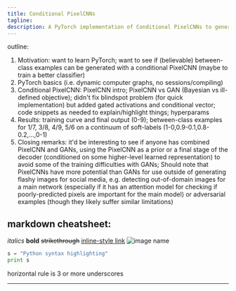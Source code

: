 ```yaml
---
title: Conditional PixelCNNs
tagline: 
description: A PyTorch implementation of Conditional PixelCNNs to generate between-class examples
---
```


outline:
1. Motivation: want to learn PyTorch; want to see if (believable) between-class examples can be generated with a conditional PixelCNN (maybe to train a better classifier)
2. PyTorch basics (i.e. dynamic computer graphs, no sessions/compiling)
3. Conditional PixelCNN: PixelCNN intro; PixelCNN vs GAN (Bayesian vs ill-defined objective); didn't fix blindspot problem (for quick implementation) but added gated activations and conditional vector; code snippets as needed to explain/highlight things; hyperparams
4. Results: training curve and final output (0-9); between-class examples for 1/7, 3/8, 4/9, 5/6 on a continuum of soft-labels (1-0,0.9-0.1,0.8-0.2,...,0-1)
5. Closing remarks: it'd be interesting to see if anyone has combined PixelCNN and GANs, using the PixelCNN as a prior or a final stage of the decoder (conditioned on some higher-level learned representation) to avoid some of the training difficulties with GANs; Should note that PixelCNNs have more potential than GANs for use outside of generating flashy images for social media, e.g. detecting out-of-domain images for a main network (especially if it has an attention model for checking if poorly-predicted pixels are important for the main model) or adversarial examples (though they likely suffer similar limitations)

## markdown cheatsheet:
*italics*
**bold**
~~strikethrough~~
[inline-style link](https://www.google.com)
![image name](https://imageurl "mouse-over text")
```python
s = "Python syntax highlighting"
print s
```
horizontal rule is 3 or more underscores
___

